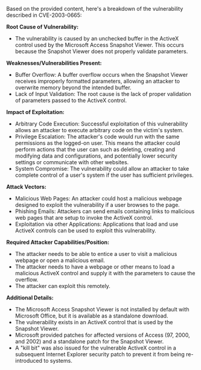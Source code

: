 Based on the provided content, here's a breakdown of the vulnerability described in CVE-2003-0665:

**Root Cause of Vulnerability:**
- The vulnerability is caused by an unchecked buffer in the ActiveX control used by the Microsoft Access Snapshot Viewer. This occurs because the Snapshot Viewer does not properly validate parameters.

**Weaknesses/Vulnerabilities Present:**
- Buffer Overflow: A buffer overflow occurs when the Snapshot Viewer receives improperly formatted parameters, allowing an attacker to overwrite memory beyond the intended buffer.
- Lack of Input Validation: The root cause is the lack of proper validation of parameters passed to the ActiveX control.

**Impact of Exploitation:**
- Arbitrary Code Execution: Successful exploitation of this vulnerability allows an attacker to execute arbitrary code on the victim's system.
- Privilege Escalation: The attacker's code would run with the same permissions as the logged-on user. This means the attacker could perform actions that the user can such as deleting, creating and modifying data and configurations, and potentially lower security settings or communicate with other websites.
- System Compromise: The vulnerability could allow an attacker to take complete control of a user's system if the user has sufficient privileges.

**Attack Vectors:**
- Malicious Web Pages: An attacker could host a malicious webpage designed to exploit the vulnerability if a user browses to the page.
- Phishing Emails: Attackers can send emails containing links to malicious web pages that are setup to invoke the ActiveX control.
- Exploitation via other Applications: Applications that load and use ActiveX controls can be used to exploit this vulnerability.

**Required Attacker Capabilities/Position:**
- The attacker needs to be able to entice a user to visit a malicious webpage or open a malicious email.
- The attacker needs to have a webpage or other means to load a malicious ActiveX control and supply it with the parameters to cause the overflow.
- The attacker can exploit this remotely.

**Additional Details:**
- The Microsoft Access Snapshot Viewer is not installed by default with Microsoft Office, but it is available as a standalone download.
- The vulnerability exists in an ActiveX control that is used by the Snapshot Viewer.
- Microsoft provided patches for affected versions of Access (97, 2000, and 2002) and a standalone patch for the Snapshot Viewer.
- A "kill bit" was also issued for the vulnerable ActiveX control in a subsequent Internet Explorer security patch to prevent it from being re-introduced to systems.